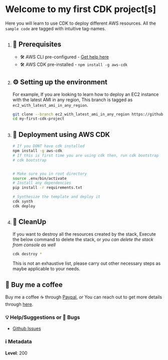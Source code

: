 
# Welcome to my first CDK project[s]

Here you will learn to use CDK to deploy different AWS resources. All the `sample code` are tagged with intuitive tag-names.

1. ## 🧰 Prerequisites

    - 🛠 AWS CLI pre-configured - [Get help here](https://youtu.be/TPyyfmQte0U)
    - 🛠 AWS CDK pre-installed - `npm install -g aws-cdk`

1. ## ⚙️ Setting up the environment

    For example, If you are looking to learn how to deploy an EC2 instance with the latest AMI in any region, This branch is tagged as `ec2_with_latest_ami_in_any_region`.

    ```bash
    git clone --branch ec2_with_latest_ami_in_any_region https://github.com/miztiik/my-first-cdk-project.git
    cd my-first-cdk-project
    ```

1. ## 🚀 Deployment using AWS CDK

    ```bash
    # If you DONT have cdk installed
    npm install -g aws-cdk
    # If this is first time you are using cdk then, run cdk bootstrap
    # cdk bootstrap


    # Make sure you in root directory
    source .env/bin/activate
    # Install any dependencies
    pip install -r requirements.txt

    # Synthesize the template and deploy it
    cdk synth
    cdk deploy
    ```

1. ## 🧹 CleanUp

    If you want to destroy all the resources created by the stack, Execute the below command to delete the stack, or _you can delete the stack from console as well_

    ```bash
    cdk destroy *
    ```

    This is not an exhaustive list, please carry out other necessary steps as maybe applicable to your needs.

## 👋 Buy me a coffee

  Buy me a coffee ☕ through [Paypal](https://paypal.me/valaxy), _or_ You can reach out to get more details through [here](https://youtube.com/c/valaxytechnologies/about).

### 💡 Help/Suggestions or 🐛 Bugs

- [Github Issues](https://github.com/miztiik/my-first-cdk-project/issues)

### ℹ️ Metadata

**Level**: 200
